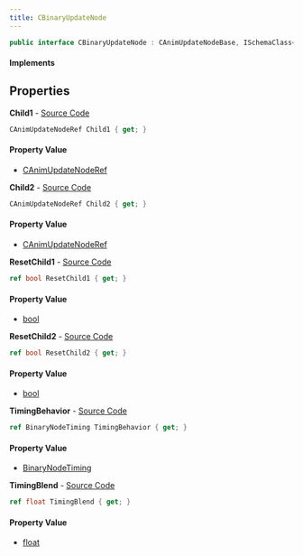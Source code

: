 ```yaml
---
title: CBinaryUpdateNode
---
```


```csharp
public interface CBinaryUpdateNode : CAnimUpdateNodeBase, ISchemaClass<CAnimUpdateNodeBase>, ISchemaClass<CBinaryUpdateNode>, ISchemaField, ISchemaClass, INativeHandle
```

#### Implements

## Properties

**Child1** - [Source Code](https://github.com/swiftly-solution/swiftlys2/blob/main/managed/src/SwiftlyS2.Generated/Schemas/Interfaces/CBinaryUpdateNode.cs#L16)

```csharp
CAnimUpdateNodeRef Child1 { get; }
```

#### Property Value

- [CAnimUpdateNodeRef](/docs/api/shared/schemadefinitions/canimupdatenoderef)

**Child2** - [Source Code](https://github.com/swiftly-solution/swiftlys2/blob/main/managed/src/SwiftlyS2.Generated/Schemas/Interfaces/CBinaryUpdateNode.cs#L18)

```csharp
CAnimUpdateNodeRef Child2 { get; }
```

#### Property Value

- [CAnimUpdateNodeRef](/docs/api/shared/schemadefinitions/canimupdatenoderef)

**ResetChild1** - [Source Code](https://github.com/swiftly-solution/swiftlys2/blob/main/managed/src/SwiftlyS2.Generated/Schemas/Interfaces/CBinaryUpdateNode.cs#L24)

```csharp
ref bool ResetChild1 { get; }
```

#### Property Value

- [bool](https://learn.microsoft.com/dotnet/api/system.boolean)

**ResetChild2** - [Source Code](https://github.com/swiftly-solution/swiftlys2/blob/main/managed/src/SwiftlyS2.Generated/Schemas/Interfaces/CBinaryUpdateNode.cs#L26)

```csharp
ref bool ResetChild2 { get; }
```

#### Property Value

- [bool](https://learn.microsoft.com/dotnet/api/system.boolean)

**TimingBehavior** - [Source Code](https://github.com/swiftly-solution/swiftlys2/blob/main/managed/src/SwiftlyS2.Generated/Schemas/Interfaces/CBinaryUpdateNode.cs#L20)

```csharp
ref BinaryNodeTiming TimingBehavior { get; }
```

#### Property Value

- [BinaryNodeTiming](/docs/api/shared/schemadefinitions/binarynodetiming)

**TimingBlend** - [Source Code](https://github.com/swiftly-solution/swiftlys2/blob/main/managed/src/SwiftlyS2.Generated/Schemas/Interfaces/CBinaryUpdateNode.cs#L22)

```csharp
ref float TimingBlend { get; }
```

#### Property Value

- [float](https://learn.microsoft.com/dotnet/api/system.single)


